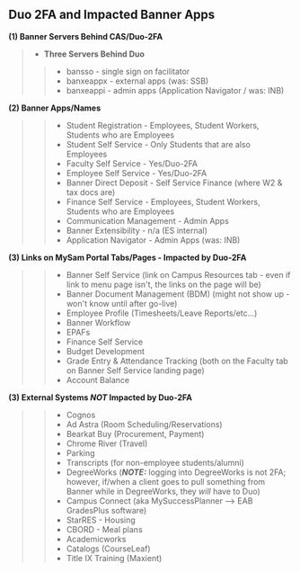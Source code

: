<!--
	Title: Banner Apps Behind Duo 2FA
	Author: Glen Piper
	Date: July 13, 2018

	(This is a list of the Banner apps impacted & not-impacted by)  
	(the go-live of Duo 2FA for SHSU Employees on 7/13/2018)
-->

## Duo 2FA and Impacted Banner Apps  

**(1) Banner Servers Behind CAS/Duo-2FA**  

>* **Three Servers Behind Duo**
>>* bansso - single sign on facilitator
>>* banxeappx - external apps (was: SSB)
>>* banxeappi - admin apps (Application Navigator / was: INB)


**(2) Banner Apps/Names**  
>>* Student Registration - Employees, Student Workers, Students who are Employees
>>* Student Self Service - Only Students that are also Employees
>>* Faculty Self Service - Yes/Duo-2FA
>>* Employee Self Service - Yes/Duo-2FA
>>* Banner Direct Deposit - Self Service Finance (where W2 & tax docs are)
>>* Finance Self Service - Employees, Student Workers, Students who are Employees
>>* Communication Management - Admin Apps
>>* Banner Extensibility - n/a (ES internal)
>>* Application Navigator - Admin Apps (was: INB)

**(3) Links on MySam Portal Tabs/Pages - Impacted by Duo-2FA**
>>* Banner Self Service (link on Campus Resources tab - even if link to menu page isn't, the links on the page will be)
>>* Banner Document Management (BDM) (might not show up - won't know until after go-live)
>>* Employee Profile (Timesheets/Leave Reports/etc...)
>>* Banner Workflow
>>* EPAFs
>>* Finance Self Service
>>* Budget Development
>>* Grade Entry & Attendance Tracking (both on the Faculty tab on Banner Self Service landing page)
>>* Account Balance


**(3) External Systems *NOT* Impacted by Duo-2FA**  
>>* Cognos
>>* Ad Astra (Room Scheduling/Reservations)
>>* Bearkat Buy (Procurement, Payment)
>>* Chrome River (Travel)
>>* Parking
>>* Transcripts (for non-employee students/alumni)
>>* DegreeWorks (***NOTE:*** logging into DegreeWorks is not 2FA; however, if/when a client goes to pull something from Banner while in DegreeWorks, they *will* have to Duo)
>>* Campus Connect (aka MySuccessPlanner --> EAB GradesPlus software)
>>* StarRES - Housing
>>* CBORD - Meal plans
>>* Academicworks
>>* Catalogs (CourseLeaf)
>>* Title IX Training (Maxient)
